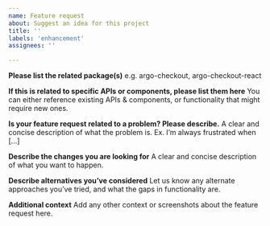 ```yaml
---
name: Feature request
about: Suggest an idea for this project
title: ''
labels: 'enhancement'
assignees: ''

---
```

**Please list the related package(s)**
e.g. argo-checkout, argo-checkout-react

**If this is related to specific APIs or components, please list them here**
You can either reference existing APIs & components, or functionality that might require new ones.

**Is your feature request related to a problem? Please describe.**
A clear and concise description of what the problem is. Ex. I’m always frustrated when [...]

**Describe the changes you are looking for**
A clear and concise description of what you want to happen.

**Describe alternatives you’ve considered**
Let us know any alternate approaches you’ve tried, and what the gaps in functionality are.

**Additional context**
Add any other context or screenshots about the feature request here.
